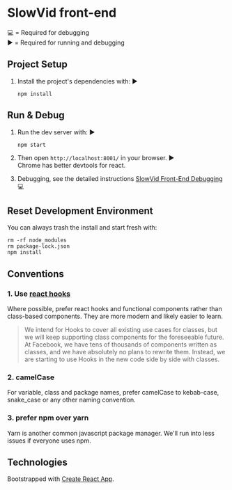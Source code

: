 # SlowVid front-end 

💻 = Required for debugging  
▶️ = Required for running and debugging

## Project Setup


 1. Install the project's dependencies with: ▶️

    ```
    npm install
    ```

## Run & Debug

1. Run the dev server with: ▶️

    ```
    npm start
    ```

1. Then open `http://localhost:8001/` in your browser. ▶️  
Chrome has better devtools for react. 

1. Debugging, see the detailed instructions [SlowVid Front-End Debugging](../doc/developer/README.md) 💻

## Reset Development Environment

You can always trash the install and start fresh with:

```
rm -rf node_modules
rm package-lock.json
npm install
```

## Conventions

### 1. Use [react hooks](https://reactjs.org/docs/hooks-intro.html) 

Where possible, prefer react hooks and functional components rather than class-based components. 
They are more modern and likely easier to learn. 

> We intend for Hooks to cover all existing use cases for classes, but we will keep supporting class components for the foreseeable future. At Facebook, we have tens of thousands of components written as classes, and we have absolutely no plans to rewrite them. Instead, we are starting to use Hooks in the new code side by side with classes.


### 2. camelCase

For variable, class and package names, prefer camelCase to kebab-case, snake_case or any other naming convention. 


### 3. prefer npm over yarn

Yarn is another common javascript package manager. 
We'll run into less issues if everyone uses npm.

## Technologies

Bootstrapped with [Create React App](https://github.com/facebook/create-react-app).
